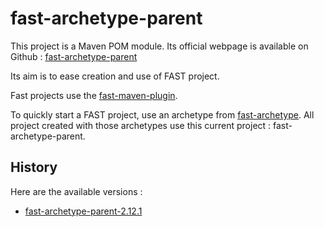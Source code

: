 # fast-archetype-parent

This project is a Maven POM module.
Its official webpage is available on Github : [fast-archetype-parent](http://smile-sa.github.io/fast-archetype-parent)

Its aim is to ease creation and use of FAST project.

Fast projects use the [fast-maven-plugin](http://smile-sa.github.io/fast-maven-plugin).

To quickly start a FAST project, use an archetype from [fast-archetype](http://smile-sa.github.io/fast-archetype).
All project created with those archetypes use this current project : fast-archetype-parent.

## History

Here are the available versions :

- [fast-archetype-parent-2.12.1](http://smile-sa.github.io/fast-archetype-parent/2.12.1)
